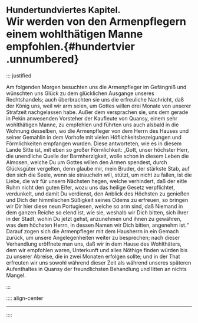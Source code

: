 # <small>Hundertundviertes Kapitel.</small><br />Wir werden von den Armenpflegern einem wohlthätigen Manne empfohlen.{#hundertvier .unnumbered}

::: justified

Am folgenden Morgen besuchten uns die Armenpfleger im Gefängniß und wünschten
uns Glück zu dem glücklichen Ausgange unseres Rechtshandels; auch überbrachten
sie uns die erfreuliche Nachricht, daß der König uns, weil wir arm seien, um
Gottes willen drei Monate von unserer Strafzeit nachgelassen habe. Außer dem
versprachen sie, uns dem gerade in Pekin anwesenden Vorsteher der Kaufleute von
Quansy, einem sehr wohlthätigen Manne, zu empfehlen und führten uns auch alsbald
in die Wohnung desselben, wo die Armenpfleger von dem Herrn des Hauses und
seiner Gemahlin in dem Vorhofe mit vielen Höflichkeitsbezeigungen und
Förmlichkeiten empfangen wurden. Diese antworteten, wie es in diesem Lande Sitte
ist, mit eben so großer Förmlichkeit: „Gott, unser höchster Herr, die unendliche
Quelle der Barmherzigkeit, wolle schon in diesem Leben die Almosen, welche Du um
Gottes willen den Armen spendest, durch Glücksgüter vergelten, denn glaube mir,
mein Bruder, der stärkste Stab, auf den sich die Seele, wenn sie straucheln
will, stützt, um nicht zu fallen, ist die Liebe, die wir für unsern Nächsten
hegen, welche verhindert, daß der eitle Ruhm nicht den guten Eifer, wozu uns das
heilige Gesetz verpflichtet, verdunkelt, und damit Du verdienst, den Anblick des
Höchsten zu genießen und Dich der himmlischen Süßigkeit seines Odems zu
erfreuen, so bringen wir Dir hier diese neun Portugiesen, welche so arm sind,
daß Niemand in dem ganzen Reiche so elend ist, wie sie, weshalb wir Dich bitten,
sich ihrer in der Stadt, wohin Du jetzt gehst, anzunehmen und ihnen zu gewähren,
was dem höchsten Herrn, in dessen Namen wir Dich bitten, angenehm ist.“ Darauf
zogen sich die Armenpfleger mit dem Hausherrn in ein Gemach zurück, um unsere
Angelegenheiten weiter zu besprechen; nach dieser Verhandlung eröffnete man uns,
daß wir in dem Hause des Wohlthäters, dem wir empfohlen waren, Unterkunft und
alles Nöthige finden würden bis zu unserer Abreise, die in zwei Monaten erfolgen
sollte; und in der That erfreuten wir uns sowohl während dieser Zeit als während
unseres späteren Aufenthaltes in Quansy der freundlichsten Behandlung und litten
an nichts Mangel.

:::

:::: align-center
****
::::
